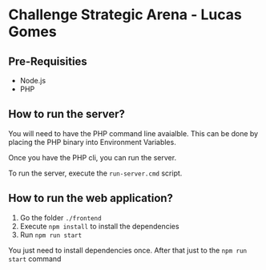 # Challenge Strategic Arena - Lucas Gomes


## Pre-Requisities
- Node.js
- PHP


## How to run the server?

You will need to have the PHP command line avaialble. This can be done by placing the PHP binary into Environment Variables.

Once you have the PHP cli, you can run the server.

To run the server, execute the `run-server.cmd` script.


## How to run the web application?

1. Go the folder `./frontend`
2. Execute `npm install` to install the dependencies
3. Run `npm run start`

You just need to install dependencies once. After that just to the `npm run start` command





